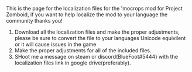 This is the page for the localization files for the 'mocrops mod for Project Zomboid, if you want to help localize the mod to your language the community thanks you!

1. Download all the localization files and make the proper adjustments, please be sure to convert the file to your languages Unicode equivilent or it will cause issues in the game
2. Make the proper adjustments for all of the included files.
3. SHoot me a message on steam or discord(BlueFoot#5444) with the localization files link in google drive(preferably).
